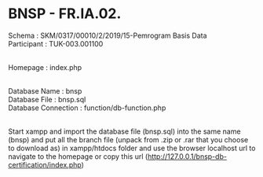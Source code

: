 # BNSP - FR.IA.02.

Schema : SKM/0317/00010/2/2019/15-Pemrogram Basis Data  <br>
Participant : TUK-003.001100  <br><br>   

Homepage : index.php <br><br>

Database Name : bnsp <br>
Database File : bnsp.sql <br>
Database Connection : function/db-function.php <br><br>

Start xampp and import the database file (bnsp.sql) into the same name (bnsp) and put all the branch file (unpack from .zip or .rar that you choose to download as) in xampp/htdocs folder and use the browser localhost url to navigate to the homepage or copy this url (http://127.0.0.1/bnsp-db-certification/index.php)



